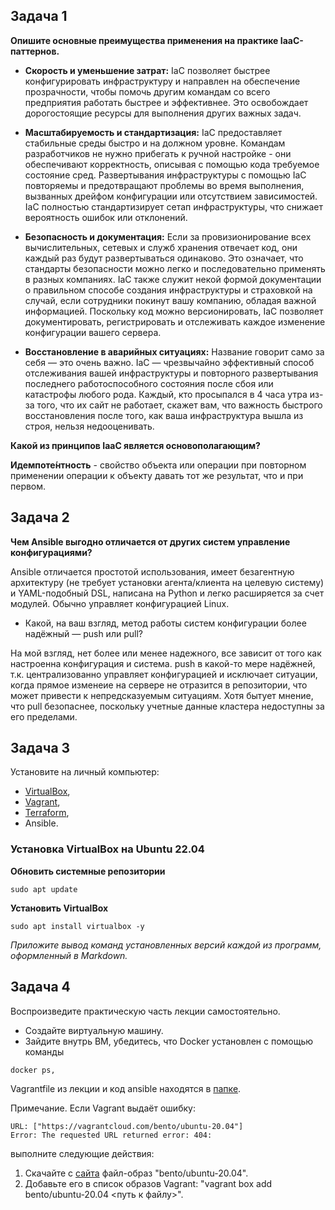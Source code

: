 ## Задача 1

**Опишите основные преимущества применения на практике IaaC-паттернов.**

 * **Скорость и уменьшение затрат:** IaC позволяет быстрее конфигурировать инфраструктуру и направлен на обеспечение прозрачности, чтобы помочь другим командам со всего предприятия работать быстрее и эффективнее. Это освобождает дорогостоящие ресурсы для выполнения других важных задач.

 * **Масштабируемость и стандартизация:** IaC предоставляет стабильные среды быстро и на должном уровне. Командам разработчиков не нужно прибегать к ручной настройке - они обеспечивают корректность, описывая с помощью кода требуемое состояние сред. Развертывания инфраструктуры с помощью IaC повторяемы и предотвращают проблемы во время выполнения, вызванных дрейфом конфигурации или отсутствием зависимостей. IaC полностью стандартизирует сетап инфраструктуры, что снижает вероятность ошибок или отклонений.

 * **Безопасность и документация:** Если за провизионирование всех вычислительных, сетевых и служб хранения отвечает код, они каждый раз будут развертываться одинаково. Это означает, что стандарты безопасности можно легко и последовательно применять в разных компаниях. IaC также служит некой формой документации о правильном способе создания инфраструктуры и страховкой на случай, если сотрудники покинут вашу компанию, обладая важной информацией. Поскольку код можно версионировать, IaC позволяет документировать, регистрировать и отслеживать каждое изменение конфигурации вашего сервера.

 * **Восстановление в аварийных ситуациях:** Название говорит само за себя — это очень важно. IaC — чрезвычайно эффективный способ отслеживания вашей инфраструктуры и повторного развертывания последнего работоспособного состояния после сбоя или катастрофы любого рода. Каждый, кто просыпался в 4 часа утра из-за того, что их сайт не работает, скажет вам, что важность быстрого восстановления после того, как ваша инфраструктура вышла из строя, нельзя недооценивать.

**Какой из принципов IaaC является основополагающим?**

**Идемпоте́нтность** - свойство объекта или операции при повторном применении операции к объекту давать тот же результат, что и при первом.

## Задача 2

**Чем Ansible выгодно отличается от других систем управление конфигурациями?**

Ansible отличается простотой использования, имеет безагентную архитектуру (не требует установки агента/клиента на целевую систему) и YAML-подобный DSL, написана на Python и легко расширяется за счет модулей. Обычно управляет конфигурацией Linux.

- Какой, на ваш взгляд, метод работы систем конфигурации более надёжный — push или pull?

На мой взгляд, нет более или менее надежного, все зависит от того как настроенна конфигурация и система. push в какой-то мере надёжней, т.к. централизованно управляет конфигурацией и исключает ситуации, когда прямое изменеие на сервере не отразится в репозитории, что может привести к непредсказуемым ситуациям. Хотя бытует мнение, что pull безопаснее, поскольку учетные данные кластера недоступны за его пределами.

## Задача 3

Установите на личный компьютер:

- [VirtualBox](https://www.virtualbox.org/),
- [Vagrant](https://github.com/netology-code/devops-materials),
- [Terraform](https://github.com/netology-code/devops-materials/blob/master/README.md),
- Ansible.

### Установка VirtualBox на Ubuntu 22.04
**Обновить системные репозитории**
```
sudo apt update
```

**Установить VirtualBox**
```
sudo apt install virtualbox -y
```

*Приложите вывод команд установленных версий каждой из программ, оформленный в Markdown.*

## Задача 4 

Воспроизведите практическую часть лекции самостоятельно.

- Создайте виртуальную машину.
- Зайдите внутрь ВМ, убедитесь, что Docker установлен с помощью команды
```
docker ps,
```
Vagrantfile из лекции и код ansible находятся в [папке](https://github.com/netology-code/virt-homeworks/tree/virt-11/05-virt-02-iaac/src).

Примечание. Если Vagrant выдаёт ошибку:
```
URL: ["https://vagrantcloud.com/bento/ubuntu-20.04"]     
Error: The requested URL returned error: 404:
```

выполните следующие действия:

1. Скачайте с [сайта](https://app.vagrantup.com/bento/boxes/ubuntu-20.04) файл-образ "bento/ubuntu-20.04".
2. Добавьте его в список образов Vagrant: "vagrant box add bento/ubuntu-20.04 <путь к файлу>".
